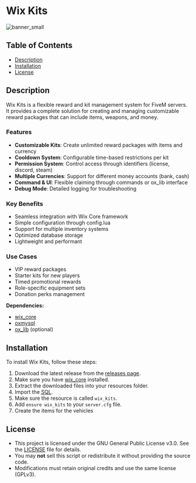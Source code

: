 # Wix Kits
![banner_small](https://github.com/user-attachments/assets/b7ac06ab-aee0-41ea-b7c0-d0b3c2cc18b2)

## Table of Contents
- [Description](#description)
- [Installation](#installation)
- [License](#license)

## Description
Wix Kits is a flexible reward and kit management system for FiveM servers. It provides a complete solution for creating and managing customizable reward packages that can include items, weapons, and money.

### Features
- **Customizable Kits**: Create unlimited reward packages with items and currency
- **Cooldown System**: Configurable time-based restrictions per kit
- **Permission System**: Control access through identifiers (license, discord, steam)
- **Multiple Currencies**: Support for different money accounts (bank, cash)
- **Command & UI**: Flexible claiming through commands or ox_lib interface
- **Debug Mode**: Detailed logging for troubleshooting

### Key Benefits
- Seamless integration with Wix Core framework
- Simple configuration through config.lua
- Support for multiple inventory systems
- Optimized database storage
- Lightweight and performant

### Use Cases
- VIP reward packages
- Starter kits for new players
- Timed promotional rewards
- Role-specific equipment sets
- Donation perks management

**Dependencies:**
- [wix_core](https://github.com/Wix-Development/wix_core)
- [oxmysql](https://github.com/communityox/oxmysql)
- [ox_lib](https://github.com/CommunityOx/ox_lib) (optional)

## Installation
To install Wix Kits, follow these steps:
1. Download the latest release from the [releases page](https://github.com/Wix-Development/wix_kits/releases).
2. Make sure you have [wix_core](https://github.com/Wix-Development/wix_core) installed.
3. Extract the downloaded files into your resources folder.
4. Import the [SQL](https://github.com/Wix-Development/wix_kits/blob/main/IMPORT.sql).
5. Make sure the resource is called `wix_kits`.
6. Add `ensure wix_kits` to your `server.cfg` file.
7. Create the items for the vehicles

## License
- This project is licensed under the GNU General Public License v3.0. See the [LICENSE](LICENSE) file for details.
- You may **not** sell this script or redistribute it without providing the source code.  
- Modifications must retain original credits and use the same license (GPLv3).
